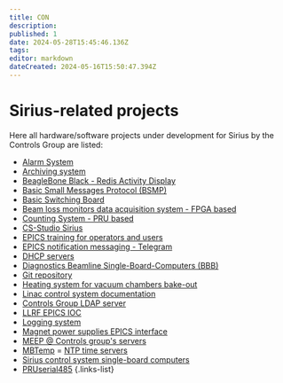 ```yaml
---
title: CON
description: 
published: 1
date: 2024-05-28T15:45:46.136Z
tags: 
editor: markdown
dateCreated: 2024-05-16T15:50:47.394Z
---
```


# Sirius-related projects

Here all hardware/software projects under development for Sirius by the Controls Group are listed: 

- [Alarm System](/Machine/Groups/CON/control_beast)
- [Archiving system](/Machine/Groups/CON/control_archiver)
- [BeagleBone Black - Redis Activity Display](/Machine/Groups/CON/bbbread)
- [Basic Small Messages Protocol (BSMP)](/Machine/Groups/CON/bsmp)
- [Basic Switching Board](/Machine/Groups/CON/bsb)
- [Beam loss monitors data acquisition system - FPGA based](/Machine/Groups/CON/beam_loss_monitor)
- [Counting System - PRU based](/Machine/Groups/CON/counting_system)
- [CS-Studio Sirius](/Machine/Groups/CON/lnls_studio)
- [EPICS training for operators and users](/Machine/Groups/CON/epics_training)
- [EPICS notification messaging - Telegram](/Machine/Groups/CON/epics_messaging)
- [DHCP servers](/Machine/Groups/CON/dhcp_servers)
- [Diagnostics Beamline Single-Board-Computers (BBB)](/Machine/Groups/CON/diag_beam_sbc)
- [Git repository](/Machine/Groups/CON/git_repo)
- [Heating system for vacuum chambers bake-out](/Machine/Groups/CON/heating_system)
- [Linac control system documentation](/Machine/Groups/CON/linac_control_system)
- [Controls Group LDAP server](/Machine/Groups/CON/ldap_server)
- [LLRF EPICS IOC](/Machine/Groups/CON/llrf_epics_iocs)
- [Logging system](/Machine/Groups/CON/logging_system)
- [Magnet power supplies EPICS interface](/Machine/Groups/CON/magnet_ps_epics_interface)
- [MEEP @ Controls group's servers](/Machine/Groups/CON/meep_servers)
- [MBTemp](/Machine/Groups/CON/mbtemp)
= [NTP time servers](/Machine/Groups/CON/ntp)
- [Sirius control system single-board computers](/Machine/Groups/CON/csc_single_board_comps)
- [PRUserial485](/Machine/Groups/CON/pruserial485)
{.links-list}